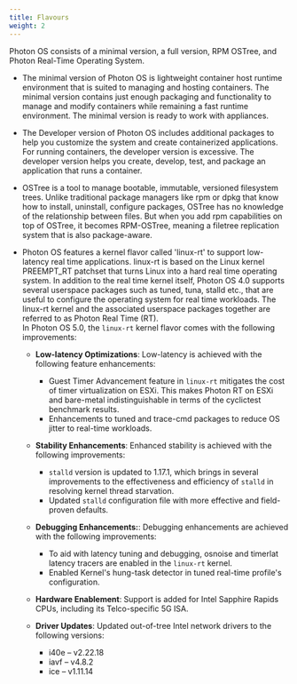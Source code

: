 ```yaml
---
title: Flavours
weight: 2
---
```


Photon OS consists of a minimal version, a full version, RPM OSTree, and Photon Real-Time Operating System.


- The minimal version of Photon OS is lightweight container host runtime environment that is suited to managing and hosting containers. The minimal version contains just enough packaging and functionality to manage and modify containers while remaining a fast runtime environment. The minimal version is ready to work with appliances. 


- The Developer version of Photon OS includes additional packages to help you customize the system and create containerized applications. For running containers, the developer version is excessive. The developer version helps you create, develop, test, and package an application that runs a container. 

- OSTree is a tool to manage bootable, immutable, versioned filesystem trees. Unlike traditional package managers like rpm or dpkg that know how to install, uninstall, configure packages, OSTree has no knowledge of the relationship between files. But when you add rpm capabilities on top of OSTree, it becomes RPM-OSTree, meaning a filetree replication system that is also package-aware.

- Photon OS features a kernel flavor called 'linux-rt' to support low-latency real time applications. linux-rt is based on the Linux kernel PREEMPT_RT patchset that turns Linux into a hard real time operating system. In addition to the real time kernel itself, Photon OS 4.0 supports several userspace packages such as tuned, tuna, stalld etc., that are useful to configure the operating system for real time workloads. The linux-rt kernel and the associated userspace packages together are referred to as Photon Real Time (RT).      
In Photon OS 5.0, the `linux-rt` kernel flavor comes with the following improvements:

	- **Low-latency Optimizations**: Low-latency is achieved with the following feature enhancements:

		-  Guest Timer Advancement feature in `linux-rt` mitigates the cost of timer virtualization on ESXi. This makes Photon RT on ESXi and bare-metal indistinguishable in terms of the cyclictest benchmark results.
		-  Enhancements to tuned and trace-cmd packages to reduce OS jitter to real-time workloads.

	- **Stability Enhancements**: Enhanced stability is achieved with the following improvements:
		
		- `stalld` version is updated to 1.17.1, which brings in several improvements to the effectiveness and efficiency of `stalld` in resolving kernel thread starvation.
		- Updated `stalld` configuration file with more effective and field-proven defaults.

	- **Debugging Enhancements:**: Debugging enhancements are achieved with the following improvements:

		- To aid with latency tuning and debugging, osnoise and timerlat latency tracers are enabled in the `linux-rt` kernel.
		- Enabled Kernel's hung-task detector in tuned real-time profile's configuration.

	- **Hardware Enablement**: Support is added for Intel Sapphire Rapids CPUs, including its Telco-specific 5G ISA.

	- **Driver Updates**: Updated out-of-tree Intel network drivers to the following versions:
		- i40e – v2.22.18
		- iavf – v4.8.2
		- ice – v1.11.14




